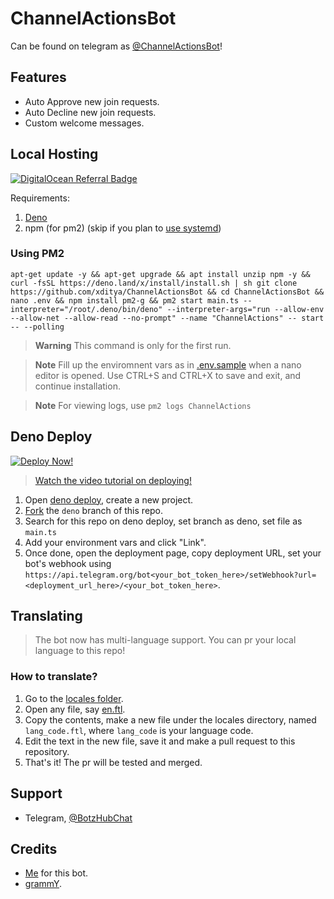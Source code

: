 # ChannelActionsBot

Can be found on telegram as
[@ChannelActionsBot](https://t.me/ChannelActionsBot)!

## Features

- Auto Approve new join requests.
- Auto Decline new join requests.
- Custom welcome messages.

## Local Hosting

[![DigitalOcean Referral Badge](https://web-platforms.sfo2.digitaloceanspaces.com/WWW/Badge%203.svg)](https://www.digitalocean.com/?refcode=7b7d6a915392&utm_campaign=Referral_Invite&utm_medium=Referral_Program&utm_source=badge)

Requirements:

1. [Deno](https://deno.land/manual/getting_started/installation)
2. npm (for pm2) (skip if you plan to [use systemd](https://grammy.dev/hosting/vps.html#systemd))

### Using PM2

```
apt-get update -y && apt-get upgrade && apt install unzip npm -y && curl -fsSL https://deno.land/x/install/install.sh | sh git clone https://github.com/xditya/ChannelActionsBot && cd ChannelActionsBot && nano .env && npm install pm2-g && pm2 start main.ts --interpreter="/root/.deno/bin/deno" --interpreter-args="run --allow-env --allow-net --allow-read --no-prompt" --name "ChannelActions" -- start -- --polling
```

> **Warning**
> This command is only for the first run.

> **Note**
> Fill up the enviromnent vars as in [.env.sample](./.env.sample) when a nano editor is opened. Use CTRL+S and CTRL+X to save and exit, and continue installation.

> **Note**
> For viewing logs, use `pm2 logs ChannelActions`

## Deno Deploy

[![Deploy Now!](https://img.shields.io/badge/Deploy%20Now-Deno%20Deploy-blue?style=for-the-badge&logo=deno)](https://dash.deno.com/new?url=https://raw.githubusercontent.com/xditya/ChannelActionsBot/deno/main.ts&env=BOT_TOKEN,OWNERS,MONGO_URL)

> [Watch the video tutorial on deploying!](https://youtu.be/hjxfJtk5ZWs)

1. Open [deno deploy](https://dash.deno.com/), create a new project.
2. [Fork](https://github.com/xditya/ChannelActionsBot/fork) the `deno` branch of
   this repo.
3. Search for this repo on deno deploy, set branch as deno, set file as
   `main.ts`
4. Add your environment vars and click "Link".
5. Once done, open the deployment page, copy deployment URL, set your bot's
   webhook using
   `https://api.telegram.org/bot<your_bot_token_here>/setWebhook?url=<deployment_url_here>/<your_bot_token_here>`.

## Translating

> The bot now has multi-language support. You can pr your local language to this
> repo!

### How to translate?

1. Go to the [locales folder](./locales).
2. Open any file, say [en.ftl](./locales/en.ftl).
3. Copy the contents, make a new file under the locales directory, named
   `lang_code.ftl`, where `lang_code` is your language code.
4. Edit the text in the new file, save it and make a pull request to this
   repository.
5. That's it! The pr will be tested and merged.

## Support

- Telegram, [@BotzHubChat](https://t.me/BotzHubChat)

## Credits

- [Me](https://xditya.me) for this bot.
- [grammY](https://grammy.dev).
